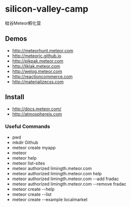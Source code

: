 # silicon-valley-camp
硅谷Meteor孵化营

## Demos
* http://meteorhunt.meteor.com
* http://meteoric.github.io
* http://pikpak.meteor.com
* http://liklak.meteor.com
* http://welog.meteor.com
* http://reactioncommerce.com
* http://materializecss.com

## Install
* http://docs.meteor.com/
* http://atmospherejs.com

### Useful Commands
* pwd
* mkdir Github
* meteor create myapp
* meteor
* meteor help
* meteor list-sites
* meteor authorized limingth.meteor.com
* meteor authorized limingth.meteor.com help
* meteor authorized limingth.meteor.com --add fradac
* meteor authorized limingth.meteor.com --remove fradac
* meteor create --help
* meteor create --list 
* meteor create --example localmarket

